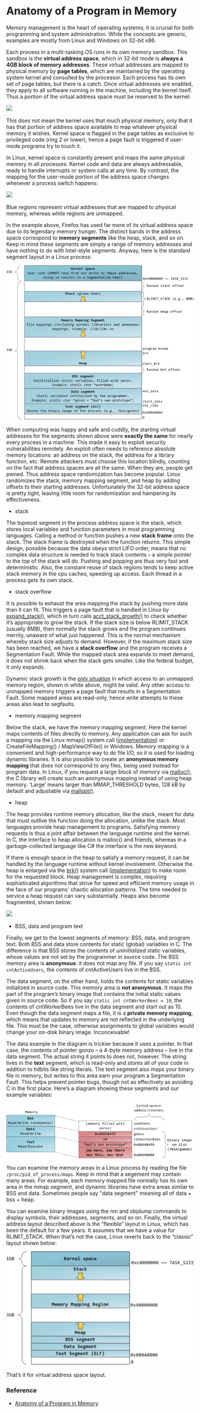 
# Anatomy of a Program in Memory

Memory management is the heart of operating systems; it is crucial for both programming and system administration. While the concepts are generic, examples are mostly from Linux and Windows on 32-bit x86.

Each process in a multi-tasking OS runs in its own memory sandbox. This sandbox is the **virtual address space**, which in 32-bit mode is **always a 4GB block of memory addresses**. These virtual addresses are mapped to physical memory by **page tables**, which are maintained by the operating system kernel and consulted by the processor. Each process has its own set of page tables, but there is a catch. Once virtual addresses are enabled, they apply to all software running in the machine, including the kernel itself. Thus a portion of the virtual address space must be reserved to the kernel:

![](http://static.duartes.org/img/blogPosts/kernelUserMemorySplit.png)

This does not mean the kernel uses that much physical memory, only that it has that portion of address space available to map whatever physical memory it wishes. Kernel space is flagged in the page tables as exclusive to privileged code (ring 2 or lower), hence a page fault is triggered if user-mode programs try to touch it.

In Linux, kernel space is constantly present and maps the same physical memory in all processes. Kernel code and data are always addressable, ready to handle interrupts or system calls at any time. By contrast, the mapping for the user-mode portion of the address space changes whenever a process switch happens:

![](http://static.duartes.org/img/blogPosts/virtualMemoryInProcessSwitch.png)

Blue regions represent virtual addresses that are mapped to physical memory, whereas white regions are unmapped.

In the example above, Firefox has used far more of its virtual address space due to its legendary memory hunger. The distinct bands in the address space correspond to **memory segments** like the heap, stack, and so on. Keep in mind these segments are simply a range of memory addresses and have nothing to do with Intel-style segments. Anyway, here is the standard segment layout in a Linux process:

![](./images/linuxFlexibleAddressSpaceLayout.png)

When computing was happy and safe and cuddly, the starting virtual addresses for the segments shown above were **exactly the same** for nearly every process in a machine. This made it easy to exploit security vulnerabilities remotely. An exploit often needs to reference absolute memory locations: an address on the stack, the address for a library function, etc. Remote attackers must choose this location blindly, counting on the fact that address spaces are all the same. When they are, people get pwned. Thus address space randomization has become popular. Linux randomizes the stack, memory mapping segment, and heap by adding offsets to their starting addresses. Unfortunately the 32-bit address space is pretty tight, leaving little room for randomization and hampering its effectiveness.

- stack

The topmost segment in the process address space is the stack, which stores local variables and function parameters in most programming languages. Calling a method or function pushes a new **stack frame** onto the stack. The stack frame is destroyed when the function returns. This simple design, possible because the data obeys strict LIFO order, means that no complex data structure is needed to track stack contents – a simple pointer to the top of the stack will do. Pushing and popping are thus very fast and deterministic. Also, the constant reuse of stack regions tends to keep active stack memory in the cpu caches, speeding up access. Each thread in a process gets its own stack.

- stack overflow

It is possible to exhaust the area mapping the stack by pushing more data than it can fit. This triggers a page fault that is handled in Linux by [expand_stack()](http://lxr.linux.no/linux+v2.6.28/mm/mmap.c#L1716), which in turn calls [acct_stack_growth()](http://lxr.linux.no/linux+v2.6.28/mm/mmap.c#L1544) to check whether it’s appropriate to grow the stack. If the stack size is below RLIMIT_STACK (usually 8MB), then normally the stack grows and the program continues merrily, unaware of what just happened. This is the normal mechanism whereby stack size adjusts to demand. However, if the maximum stack size has been reached, we have a **stack overflow** and the program receives a Segmentation Fault. While the mapped stack area expands to meet demand, it does not shrink back when the stack gets smaller. Like the federal budget, it only expands.

Dynamic stack growth is the [only situation](http://lxr.linux.no/linux+v2.6.28.1/arch/x86/mm/fault.c#L692) in which access to an unmapped memory region, shown in white above, might be valid. Any other access to unmapped memory triggers a page fault that results in a Segmentation Fault. Some mapped areas are read-only, hence write attempts to these areas also lead to segfaults.

- memory mapping segment

Below the stack, we have the memory mapping segment. Here the kernel maps contents of files directly to memory. Any application can ask for such a mapping via the Linux mmap() system call ([implementation](http://lxr.linux.no/linux+v2.6.28.1/arch/x86/kernel/sys_i386_32.c#L27)) or CreateFileMapping() / MapViewOfFile() in Windows. Memory mapping is a convenient and high-performance way to do file I/O, so it is used for loading dynamic libraries. It is also possible to create an **anonymous memory mapping** that does not correspond to any files, being used instead for program data. In Linux, if you request a large block of memory via [malloc()](http://man7.org/linux/man-pages/man3/malloc.3.html), the C library will create such an anonymous mapping instead of using heap memory. ‘Large’ means larger than MMAP_THRESHOLD bytes, 128 kB by default and adjustable via [mallopt()](http://man7.org/linux/man-pages/man3/undocumented.3.html).

- heap

The heap provides runtime memory allocation, like the stack, meant for data that must outlive the function doing the allocation, unlike the stack. Most languages provide heap management to programs. Satisfying memory requests is thus a joint affair between the language runtime and the kernel. In C, the interface to heap allocation is malloc() and friends, whereas in a garbage-collected language like C# the interface is the new keyword.

If there is enough space in the heap to satisfy a memory request, it can be handled by the language runtime without kernel involvement. Otherwise the heap is enlarged via the [brk()](http://man7.org/linux/man-pages/man2/brk.2.html) system call ([implementation](http://lxr.linux.no/linux+v2.6.28.1/mm/mmap.c#L248)) to make room for the requested block. Heap management is complex, requiring sophisticated algorithms that strive for speed and efficient memory usage in the face of our programs’ chaotic allocation patterns. The time needed to service a heap request can vary substantially. Heaps also become fragmented, shown below:

![](http://static.duartes.org/img/blogPosts/fragmentedHeap.png)

- BSS, data and program text

Finally, we get to the lowest segments of memory: BSS, data, and program text. Both BSS and data store contents for static (global) variables in C. The difference is that BSS stores the contents of *uninitialized* static variables, whose values are not set by the programmer in source code. The BSS memory area is **anonymous**: it does not map any file. If you say `static int cntActiveUsers`, the contents of cntActiveUsers live in the BSS.

The data segment, on the other hand, holds the contents for static variables initialized in source code. This memory area is **not anonymous**. It maps the part of the program’s binary image that contains the initial static values given in source code. So if you say `static int cntWorkerBees = 10`, the contents of cntWorkerBees live in the data segment and start out as 10. Even though the data segment maps a file, it is a **private memory mapping**, which means that updates to memory are not reflected in the underlying file. This must be the case, otherwise assignments to global variables would change your on-disk binary image. Inconceivable!

The data example in the diagram is trickier because it uses a pointer. In that case, the contents of pointer gonzo – a 4-byte memory address – live in the data segment. The actual string it points to does not, however. The string lives in the **text** segment, which is read-only and stores all of your code in addition to tidbits like string literals. The text segment also maps your binary file in memory, but writes to this area earn your program a Segmentation Fault. This helps prevent pointer bugs, though not as effectively as avoiding C in the first place. Here’s a diagram showing these segments and our example variables:

![](./images/mappingBinaryImage.png)

You can examine the memory areas in a Linux process by reading the file `/proc/pid_of_process/maps`. Keep in mind that a segement may contain many areas. For example, each memory mapped file normally has its own area in the mmap segment, and dynamic libraries have extra areas similar to BSS and data. Sometimes people say "data segment" meaning all of data + bss + heap.

You can examine binary images using the nm and objdump commands to display symbols, their addresses, segments, and so on. Finally, the virtual address layout described above is the “flexible” layout in Linux, which has been the default for a few years. It assumes that we have a value for RLIMIT_STACK. When that’s not the case, Linux reverts back to the “classic” layout shown below:

![](./images/linuxClassicAddressSpaceLayout.png)

That’s it for virtual address space layout.

### Reference

* [Anatomy of a Program in Memory](http://duartes.org/gustavo/blog/post/anatomy-of-a-program-in-memory/)
